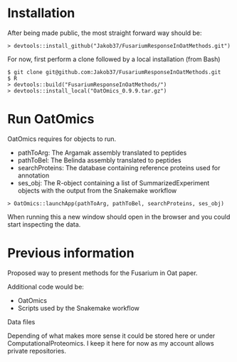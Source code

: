 # Installation

After being made public, the most straight forward way should be:

```{r}
> devtools::install_github("Jakob37/FusariumResponseInOatMethods.git")
```

For now, first perform a clone followed by a local installation (from Bash)

```{r}
$ git clone git@github.com:Jakob37/FusariumResponseInOatMethods.git
$ R
> devtools::build("FusariumResponseInOatMethods/")
> devtools::install_local("OatOmics_0.9.9.tar.gz")
```

# Run OatOmics

OatOmics requires for objects to run.

* pathToArg: The Argamak assembly translated to peptides
* pathToBel: The Belinda assembly translated to peptides
* searchProteins: The database containing reference proteins used for annotation
* ses_obj: The R-object containing a list of SummarizedExperiment objects with the output from the Snakemake workflow

```{r}
> OatOmics::launchApp(pathToArg, pathToBel, searchProteins, ses_obj)
```

When running this a new window should open in the browser and you could start inspecting the data.

# Previous information

Proposed way to present methods for the Fusarium in Oat paper.

Additional code would be:

* OatOmics
* Scripts used by the Snakemake workflow

Data files

Depending of what makes more sense it could be stored here or under ComputationalProteomics. I keep it here for now as my account allows private repositories.
